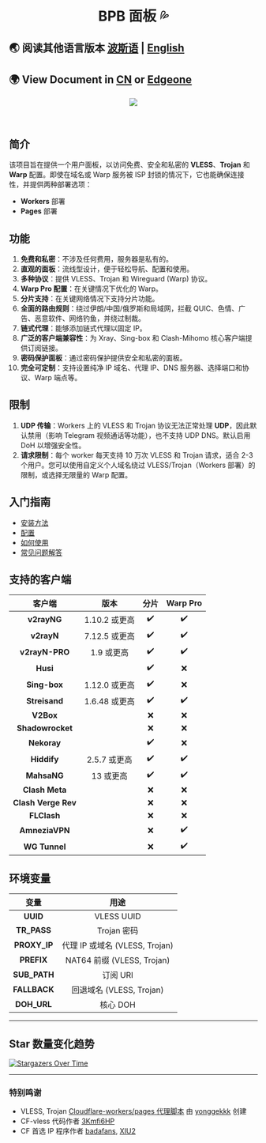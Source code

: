 <h1 align="center">BPB 面板 💦</h1>

## 🌏 阅读其他语言版本 [波斯语](README_fa.md) | [English](README.md)</h3>
## 🌍 View Document in [CN](https://bpb.amethyst.ltd) or [Edgeone](https://org-bpb.amethyst.ltd)</h3>

<p align="center">
  <img src="docs/assets/images/panel-overview.jpg">
</p>
<br>

## 简介

该项目旨在提供一个用户面板，以访问免费、安全和私密的 **VLESS**、**Trojan** 和 **Warp** 配置。即使在域名或 Warp 服务被 ISP 封锁的情况下，它也能确保连接性，并提供两种部署选项：

- **Workers** 部署
- **Pages** 部署

## 功能

1.  **免费和私密**：不涉及任何费用，服务器是私有的。
2.  **直观的面板**：流线型设计，便于轻松导航、配置和使用。
3.  **多种协议**：提供 VLESS、Trojan 和 Wireguard (Warp) 协议。
4.  **Warp Pro 配置**：在关键情况下优化的 Warp。
5.  **分片支持**：在关键网络情况下支持分片功能。
6.  **全面的路由规则**：绕过伊朗/中国/俄罗斯和局域网，拦截 QUIC、色情、广告、恶意软件、网络钓鱼，并绕过制裁。
7.  **链式代理**：能够添加链式代理以固定 IP。
8.  **广泛的客户端兼容性**：为 Xray、Sing-box 和 Clash-Mihomo 核心客户端提供订阅链接。
9.  **密码保护面板**：通过密码保护提供安全和私密的面板。
10. **完全可定制**：支持设置纯净 IP 域名、代理 IP、DNS 服务器、选择端口和协议、Warp 端点等。

## 限制

1.  **UDP 传输**：Workers 上的 VLESS 和 Trojan 协议无法正常处理 **UDP**，因此默认禁用（影响 Telegram 视频通话等功能），也不支持 UDP DNS。默认启用 DoH 以增强安全性。
2.  **请求限制**：每个 worker 每天支持 10 万次 VLESS 和 Trojan 请求，适合 2-3 个用户。您可以使用自定义个人域名绕过 VLESS/Trojan（Workers 部署）的限制，或选择无限量的 Warp 配置。

## 入门指南

- [安装方法](https://bia-pain-bache.github.io/BPB-Worker-Panel/installation/wizard/)
- [配置](https://bia-pain-bache.github.io/BPB-Worker-Panel/configuration/)
- [如何使用](https://bia-pain-bache.github.io/BPB-Worker-Panel/usage/)
- [常见问题解答](https://bia-pain-bache.github.io/BPB-Worker-Panel/faq/)

## 支持的客户端

|       客户端        |     版本      |      分片      |      Warp Pro      |
| :-----------------: | :--------------: | :----------------: | :----------------: |
|     **v2rayNG**     | 1.10.2 或更高 | :heavy_check_mark: | :heavy_check_mark: |
|     **v2rayN**      | 7.12.5 或更高 | :heavy_check_mark: | :heavy_check_mark: |
|   **v2rayN-PRO**    |  1.9 或更高   | :heavy_check_mark: | :heavy_check_mark: |
|      **Husi**       |                  | :heavy_check_mark: |        :x:         |
|    **Sing-box**     | 1.12.0 或更高 | :heavy_check_mark: |        :x:         |
|    **Streisand**    | 1.6.48 或更高 | :heavy_check_mark: | :heavy_check_mark: |
|      **V2Box**      |                  |        :x:         |        :x:         |
|  **Shadowrocket**   |                  |        :x:         |        :x:         |
|     **Nekoray**     |                  | :heavy_check_mark: |        :x:         |
|     **Hiddify**     | 2.5.7 或更高  | :heavy_check_mark: | :heavy_check_mark: |
|     **MahsaNG**     |   13 或更高   | :heavy_check_mark: | :heavy_check_mark: |
|   **Clash Meta**    |                  |        :x:         |        :x:         |
| **Clash Verge Rev** |                  |        :x:         |        :x:         |
|     **FLClash**     |                  |        :x:         |        :x:         |
|   **AmneziaVPN**    |                  |        :x:         | :heavy_check_mark: |
|    **WG Tunnel**    |                  |        :x:         | :heavy_check_mark: |

## 环境变量

|   变量   |               用途                |
| :----------: | :--------------------------------: |
|   **UUID**   |             VLESS UUID             |
| **TR_PASS**  |          Trojan 密码           |
| **PROXY_IP** | 代理 IP 或域名 (VLESS, Trojan) |
|  **PREFIX**  |   NAT64 前缀 (VLESS, Trojan)   |
| **SUB_PATH** |         订阅 URI         |
| **FALLBACK** |  回退域名 (VLESS, Trojan)   |
| **DOH_URL**  |              核心 DOH              |

---

## Star 数量变化趋势

[![Stargazers Over Time](https://starchart.cc/bia-pain-bache/BPB-Worker-Panel.svg?variant=adaptive)](https://starchart.cc/bia-pain-bache/BPB-Worker-Panel)

---

### 特别鸣谢

- VLESS, Trojan [Cloudflare-workers/pages 代理脚本](https://github.com/yonggekkk/Cloudflare-workers-pages-vless) 由 [yonggekkk](https://github.com/yonggekkk) 创建
- CF-vless 代码作者 [3Kmfi6HP](https://github.com/3Kmfi6HP/EDtunnel)
- CF 首选 IP 程序作者 [badafans](https://github.com/badafans/Cloudflare-IP-SpeedTest), [XIU2](https://github.com/XIU2/CloudflareSpeedTest)

